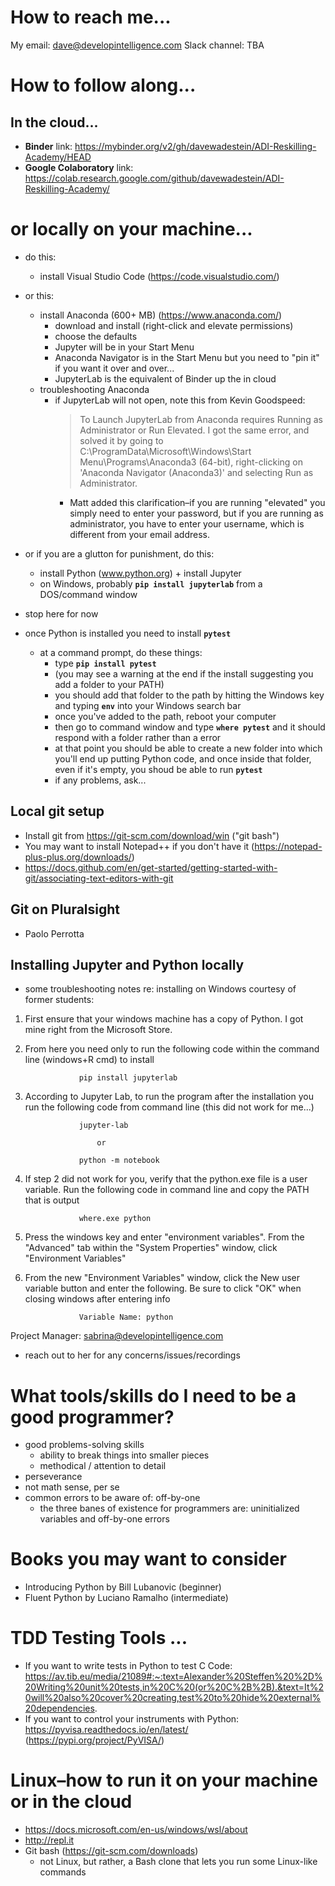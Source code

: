 # How to reach me...

My email: dave@developintelligence.com
Slack channel: TBA

# How to follow along...

## In the cloud...
* __Binder__ link: https://mybinder.org/v2/gh/davewadestein/ADI-Reskilling-Academy/HEAD
* __Google Colaboratory__ link: https://colab.research.google.com/github/davewadestein/ADI-Reskilling-Academy/

# or locally on your machine...
* do this:
  * install Visual Studio Code (https://code.visualstudio.com/)
* or this:
  * install Anaconda (600+ MB) (https://www.anaconda.com/)
    * download and install (right-click and elevate permissions)
    * choose the defaults
    * Jupyter will be in your Start Menu
    * Anaconda Navigator is in the Start Menu but you need to "pin it" if you want it over and over...
    * JupyterLab is the equivalent of Binder up the in cloud
  * troubleshooting Anaconda
    * if JupyterLab will not open, note this from Kevin Goodspeed:
       > To Launch JupyterLab from Anaconda requires Running as Administrator or Run Elevated.  I got the same error, and solved it by going to C:\ProgramData\Microsoft\Windows\Start Menu\Programs\Anaconda3 (64-bit), right-clicking on 'Anaconda Navigator (Anaconda3)' and selecting Run as Administrator.
       * Matt added this clarification–if you are running "elevated" you simply need to enter your password, but if you are running as
       administrator, you have to enter your username, which is different from your email address.
* or if you are a glutton for punishment, do this:
  * install Python (www.python.org) + install Jupyter
  * on Windows, probably __`pip install jupyterlab`__ from a DOS/command window

* stop here for now

* once Python is installed you need to install __`pytest`__
   * at a command prompt, do these things:
      * type __`pip install pytest`__
      * (you may see a warning at the end if the install suggesting you add a folder to your PATH)
      * you should add that folder to the path by hitting the Windows key and typing __`env`__ into your Windows search bar
      * once you've added to the path, reboot your computer
      * then go to command window and type __`where pytest`__ and it should respond with a folder rather than a error
      * at that point you should be able to create a new folder into which you'll end up putting Python code, and once inside that folder, even if it's empty, you shoud be able to run __`pytest`__
      * if any problems, ask...
      
## Local git setup
* Install git from https://git-scm.com/download/win ("git bash")
* You may want to install Notepad++ if you don't have it (https://notepad-plus-plus.org/downloads/)
* https://docs.github.com/en/get-started/getting-started-with-git/associating-text-editors-with-git

## Git on Pluralsight
 * Paolo Perrotta

## Installing Jupyter and Python locally
* some troubleshooting notes re: installing on Windows courtesy of former students:
 1. First ensure that your windows machine has a copy of Python. I got mine right from the Microsoft Store.
 2. From here you need only to run the following code within the command line (windows+R cmd) to install

					pip install jupyterlab
					
 3. According to Jupyter Lab, to run the program after the installation you run the following code from command line (this did not work for me...)
	
					jupyter-lab
					
						or
						
					python -m notebook
					
 4. If step 2 did not work for you, verify that the python.exe file is a user variable. Run the following code in command line and copy the PATH that is output
					
					where.exe python
				
 5. Press the windows key and enter "environment variables". From the "Advanced" tab within the "System Properties" window, click "Environment Variables"

 6. From the new "Environment Variables" window, click the New user variable button and enter the following. Be sure to click "OK" when closing windows after entering info

					Variable Name: python

Project Manager: sabrina@developintelligence.com
- reach out to her for any concerns/issues/recordings



# What tools/skills do I need to be a good programmer?
* good problems-solving skills
  * ability to break things into smaller pieces
  * methodical / attention to detail
* perseverance
* not math sense, per se
* common errors to be aware of: off-by-one
  * the three banes of existence for programmers are: uninitialized variables and off-by-one errors

# Books you may want to consider
  * Introducing Python by Bill Lubanovic (beginner)
  * Fluent Python by Luciano Ramalho (intermediate)
  
# TDD Testing Tools ...
  * If you want to write tests in Python to test C Code: 
https://av.tib.eu/media/21089#:~:text=Alexander%20Steffen%20%2D%20Writing%20unit%20tests,in%20C%20(or%20C%2B%2B).&text=It%20will%20also%20cover%20creating,test%20to%20hide%20external%20dependencies.
  * If you want to control your instruments with Python: https://pyvisa.readthedocs.io/en/latest/ (https://pypi.org/project/PyVISA/)
  
# Linux–how to run it on your machine or in the cloud
* https://docs.microsoft.com/en-us/windows/wsl/about
* http://repl.it
* Git bash (https://git-scm.com/downloads)
  * not Linux, but rather, a Bash clone that lets you run some Linux-like commands
